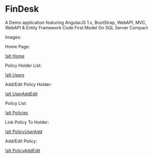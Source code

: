 # FinDesk
A Demo application featuring AngularJS 1.x, BootStrap, WebAPI, MVC, WebAPI &amp; Entity Framework Code First Model On SQL Server Compact

Images:

Home Page:

[!alt Home](https://github.com/avarghesein/FinDesk/blob/master/Doc/Screenshots/FinDesk-Home.jpg)

Policy Holder List:

[!alt Users](https://github.com/avarghesein/FinDesk/blob/master/Doc/Screenshots/FinDesk-Users.jpg)

Add/Edit Policy Holder:

[!alt UserAddEdit](https://github.com/avarghesein/FinDesk/blob/master/Doc/Screenshots/FinDesk-UsersAdd.jpg)

Policy List:

[!alt Policies](https://github.com/avarghesein/FinDesk/blob/master/Doc/Screenshots/FinDesk-PolicyList.jpg)

Link Policy To Holder:

[!alt PolicyUserAdd](https://github.com/avarghesein/FinDesk/blob/master/Doc/Screenshots/FinDesk-PolicyUserAdd.jpg)

Add/Edit Policy:

[!alt PolicyAddEdit](https://github.com/avarghesein/FinDesk/blob/master/Doc/Screenshots/FinDesk-PolicyAdd.jpg)
